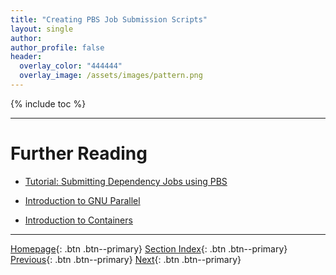 ```yaml
---
title: "Creating PBS Job Submission Scripts"
layout: single
author:
author_profile: false
header:
  overlay_color: "444444"
  overlay_image: /assets/images/pattern.png
---
```


{% include toc %}









___
# Further Reading
* [Tutorial: Submitting Dependency Jobs using PBS](04-pbs-2-tutorial-submitting-dependency)

* [Introduction to GNU Parallel](../../06-PARALLEL/01-introduction-to-gnu-parallel)
* [Introduction to Containers](../../07-CONTAINERS/00-introduction-to-containers)


___

[Homepage](../../../index.md){: .btn  .btn--primary}
[Section Index](../../00-IntroToHPC-LandingPage){: .btn  .btn--primary}
[Previous](02-pbs-cheatsheet){: .btn  .btn--primary}
[Next](04-pbs-2-tutorial-submitting-dependency){: .btn  .btn--primary}
